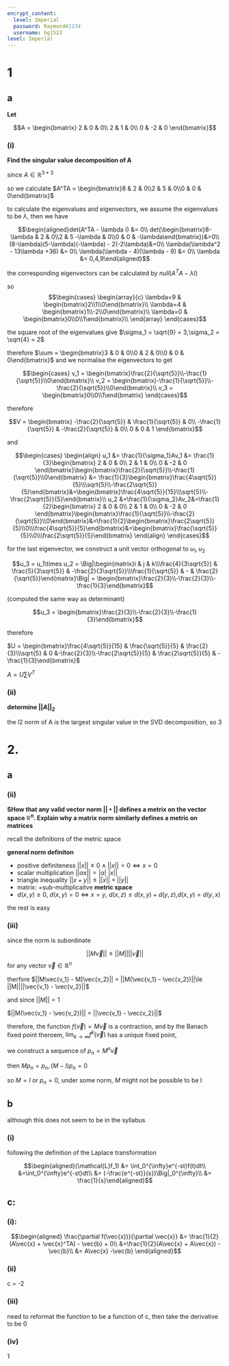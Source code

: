 ```yaml
---
encrypt_content:
  level: Imperial
  password: Raymond#1234
  username: hg1523
level: Imperial
---
```

# 1
## a

**Let**

$$A = \begin{bmatrix}
2 & 0 & 0\\
2 & 1 & 0\\
0 & -2 & 0
\end{bmatrix}$$
### (i)

**Find the singular value decomposition of A**

since $A\in\mathbb{R}^{3*3}$

so we calculate $A^TA = \begin{bmatrix}8 & 2 & 0\\2 & 5 & 0\\0 & 0 & 0\end{bmatrix}$ 

to calculate the eigenvalues and eigenvectors, we assume the eigenvalues to be $\lambda$, then we have

$$\begin{aligned}det(A^TA - \lambda I) &= 0\\
det(\begin{bmatrix}8-\lambda & 2 & 0\\2 & 5 -\lambda & 0\\0 & 0 & -\lambda\end{bmatrix})&=0\\
(8-\lambda)(5-\lambda)(-\lambda) - 2(-2\lambda)&=0\\
\lambda(\lambda^2 - 13\lambda +36) &= 0\\
\lambda(\lambda - 4)(\lambda - 9) &= 0\\
\lambda &= 0,4,9\end{aligned}$$

the corresponding eigenvectors can be calculated by $null(A^TA-\lambda I)$

so $$\begin{cases}
\begin{array}{c}
\lambda=9 & \begin{bmatrix}2\\1\\0\end{bmatrix}\\
\lambda=4 & \begin{bmatrix}1\\-2\\0\end{bmatrix}\\
\lambda=0 & \begin{bmatrix}0\\0\\1\end{bmatrix}\\
\end{array}
\end{cases}$$

the square root of the eigenvalues give $\sigma_1 = \sqrt{9} = 3,\sigma_2 = \sqrt{4} = 2$

therefore $\sum = \begin{bmatrix}3 & 0 & 0\\0 & 2 & 0\\0 & 0 & 0\end{bmatrix}$
and we normalise the eigenvectors to get 

$$\begin{cases}
v_1 = \begin{bmatrix}\frac{2}{\sqrt{5}}\\-\frac{1}{\sqrt{5}}\\0\end{bmatrix}\\
v_2 = \begin{bmatrix}-\frac{1}{\sqrt{5}}\\-\frac{2}{\sqrt{5}}\\0\end{bmatrix}\\
v_3 = \begin{bmatrix}0\\0\\1\end{bmatrix}
\end{cases}$$

therefore

$$V = \begin{bmatrix}
-\frac{2}{\sqrt{5}} & \frac{1}{\sqrt{5}} & 0\\
-\frac{1}{\sqrt{5}} & -\frac{2}{\sqrt{5}} & 0\\
0 & 0 & 1
\end{bmatrix}$$

and 

$$\begin{cases}
\begin{align}
u_1 &= \frac{1}{\sigma_1}Av_1 &= \frac{1}{3}\begin{bmatrix}
2 & 0 & 0\\
2 & 1 & 0\\
0 & -2 & 0
\end{bmatrix}\begin{bmatrix}\frac{2}{\sqrt{5}}\\-\frac{1}{\sqrt{5}}\\0\end{bmatrix} &= \frac{1}{3}\begin{bmatrix}\frac{4\sqrt{5}}{5}\\\sqrt{5}\\-\frac{2\sqrt{5}}{5}\end{bmatrix}&=\begin{bmatrix}\frac{4\sqrt{5}}{15}\\\sqrt{5}\\-\frac{2\sqrt{5}}{5}\end{bmatrix}\\
u_2 &=\frac{1}{\sigma_2}Av_2&=\frac{1}{2}\begin{bmatrix}
2 & 0 & 0\\
2 & 1 & 0\\
0 & -2 & 0
\end{bmatrix}\begin{bmatrix}\frac{1}{\sqrt{5}}\\-\frac{2}{\sqrt{5}}\\0\end{bmatrix}&=\frac{1}{2}\begin{bmatrix}\frac{2\sqrt{5}}{5}\\0\\\frac{4\sqrt{5}}{5}\end{bmatrix}&=\begin{bmatrix}\frac{\sqrt{5}}{5}\\0\\\frac{2\sqrt{5}}{5}\end{bmatrix}
\end{align}
\end{cases}$$

for the last eigenvector, we construct a unit vector orthogonal to $u_1, u_2$

$$u_3 = u_1\times u_2 = \Big|\begin{matrix}i & j & k\\\frac{4}{3\sqrt{5}} & \frac{5}{3\sqrt{5}} & -\frac{2}{3\sqrt{5}}\\\frac{1}{\sqrt{5}} & - & \frac{2}{\sqrt{5}}\end{matrix}\Big| = \begin{bmatrix}\frac{2}{3}\\-\frac{2}{3}\\-\frac{1}{3}\end{bmatrix}$$

(computed the same way as determinant)

$$u_3 = \begin{bmatrix}\frac{2}{3}\\-\frac{2}{3}\\-\frac{1}{3}\end{bmatrix}$$

therefore 

$U = \begin{bmatrix}\frac{4\sqrt{5}}{15} & \frac{\sqrt{5}}{5} & \frac{2}{3}\\\sqrt{5} & 0 &-\frac{2}{3}\\-\frac{2\sqrt{5}}{5} & \frac{2\sqrt{5}}{5} & -\frac{1}{3}\end{bmatrix}$

$A = U\sum V^T$

### (ii)
**determine $||A||_2$**

the l2 norm of A is the largest singular value in the SVD decomposition, so 3

# 2.
## a
### (ii)
**SHow that any valid vector norm $||\bullet||$ defines a metrix on the vector space $\mathbb{R}^n$. Explain why a matrix norm similarly defines a metric on matrices**

recall the definitions of the metric space

**general norm definiton**
- positive definiteness $||x|| \ge 0\wedge ||x|| = 0\iff x = 0$
- scalar multiplication $||\alpha x|| = |\alpha|\text{ }|x||$
- triangle inequality $||x + y||\le ||x|| + ||y||$
- matrix: +sub-multiplicaitve
**metric space**
- $d(x,y)\ge 0$, $d(x,y) = 0\iff x = y$, $d(x,z)\le d(x,y) + d(y,z)$,$d(x,y) = d(y,x)$

the rest is easy

### (iii)

since the norm is subordinate

$$||M\vec{v}|| \le ||M||||\vec{v}||$$ for any vector $\vec{v}\in\mathbb{R}^n$

therfore $||M\vec{v_1} - M]\vec{v_2}|| = ||M(\vec{v_1} - \vec{v_2})||\le ||M||||\vec{v_1} - \vec{v_2}||$

and since $||M|| = 1$

$||M(\vec{v_1} - \vec{v_2})|| = ||\vec{v_1} - \vec{v_2}||$

therefore, the function $f(\vec{v}) = M\vec{v}$ is a contraction, and by the Banach fixed point theroem, $\lim_{k\to\infty}f^k(\vec{v})$ has a unique fixed point,

we construct a sequence of $p_n = M^n\vec{v}$

then $Mp_n = p_n, (M-I)p_n = 0$

so $M = I$ or $p_n = 0$, under some norm, $M$ might not be possible to be I

## b
although this does not seem to be in the syllabus
### (i)

following the definition of the Laplace transformation

$$\begin{aligned}(\mathcal{L}f_1) &= \int_0^{\infty}e^{-st}f(t)dt\\
&=\int_0^{\infty}e^{-st}dt\\
&= (-\frac{e^{-st}}{s})\Big|_0^{\infty}\\
&= \frac{1}{s}\end{aligned}$$

## c:

### (i):

$$\begin{aligned}
\frac{\partial f(\vec{x})}{\partial \vec{x}} &= \frac{1}{2}(A\vec{x} + \vec{x}^TA) - \vec{b} + 0\\
&=\frac{1}{2}(A\vec{x} + A\vec{x}) - \vec{b}\\
&= A\vec{x} -\vec{b}
\end{aligned}$$

### (ii)

c = -2

### (iii)

need to reformat the function to be a function of c, then take the derivative to be 0

### (iv)

1